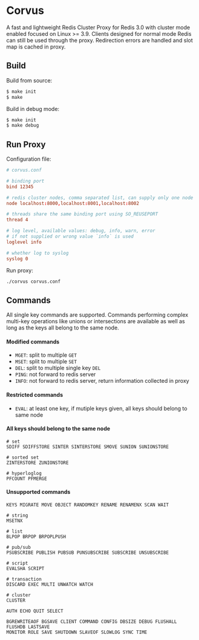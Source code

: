 # Corvus

A fast and lightweight Redis Cluster Proxy for Redis 3.0 with cluster mode enabled
focused on Linux >= 3.9. Clients designed for normal mode Redis can still be used
through the proxy. Redirection errors are handled and slot map is cached in proxy.


## Build

Build from source:

```bash
$ make init
$ make
```

Build in debug mode:

```bash
$ make init
$ make debug
```

## Run Proxy

Configuration file:

```conf
# corvus.conf

# binding port
bind 12345

# redis cluster nodes, comma separated list, can supply only one node
node localhost:8000,localhost:8001,localhost:8002

# threads share the same binding port using SO_REUSEPORT
thread 4

# log level, available values: debug, info, warn, error
# if not supplied or wrong value `info` is used
loglevel info

# whether log to syslog
syslog 0
```

Run proxy:

```bash
./corvus corvus.conf
```

## Commands

All single key commands are supported. Commands performing complex multi-key
operations like unions or intersections are available as well as long as
the keys all belong to the same node.

#### Modified commands

- `MGET`: split to multiple `GET`
- `MSET`: split to multiple `SET`
- `DEL`: split to multiple single key `DEL`
- `PING`: not forward to redis server
- `INFO`: not forward to redis server, return information collected in proxy


#### Restricted commands

- `EVAL`: at least one key, if mutiple keys given, all keys should belong to same node


#### All keys should belong to the same node

```
# set
SDIFF SDIFFSTORE SINTER SINTERSTORE SMOVE SUNION SUNIONSTORE

# sorted set
ZINTERSTORE ZUNIONSTORE

# hyperloglog
PFCOUNT PFMERGE
```

#### Unsupported commands

```
KEYS MIGRATE MOVE OBJECT RANDOMKEY RENAME RENAMENX SCAN WAIT

# string
MSETNX

# list
BLPOP BRPOP BRPOPLPUSH

# pub/sub
PSUBSCRIBE PUBLISH PUBSUB PUNSUBSCRIBE SUBSCRIBE UNSUBSCRIBE

# script
EVALSHA SCRIPT

# transaction
DISCARD EXEC MULTI UNWATCH WATCH

# cluster
CLUSTER

AUTH ECHO QUIT SELECT

BGREWRITEAOF BGSAVE CLIENT COMMAND CONFIG DBSIZE DEBUG FLUSHALL FLUSHDB LASTSAVE
MONITOR ROLE SAVE SHUTDOWN SLAVEOF SLOWLOG SYNC TIME
```
